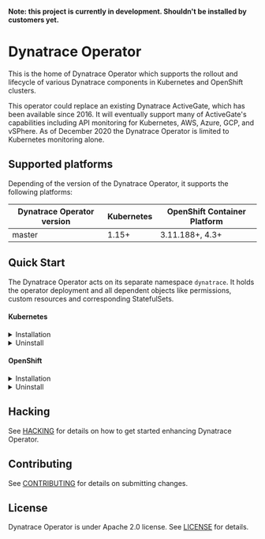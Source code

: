 **Note: this project is currently in development. Shouldn't be installed by customers yet.**

# Dynatrace Operator

This is the home of Dynatrace Operator which supports the rollout and lifecycle of various Dynatrace components in Kubernetes and OpenShift clusters.

This operator could replace an existing Dynatrace ActiveGate, which has been available since 2016. It will eventually support many of ActiveGate's capabilities including API monitoring for Kubernetes, AWS, Azure, GCP, and vSPhere. As of December 2020 the Dynatrace Operator is limited to Kubernetes monitoring alone.

## Supported platforms

Depending of the version of the Dynatrace Operator, it supports the following platforms:

| Dynatrace Operator version | Kubernetes | OpenShift Container Platform               |
| -------------------------- | ---------- | ------------------------------------------ |
| master                     | 1.15+      | 3.11.188+, 4.3+ |

## Quick Start
The Dynatrace Operator acts on its separate namespace `dynatrace`.
It holds the operator deployment and all dependent objects like permissions, custom resources and corresponding StatefulSets.

#### Kubernetes
<details><summary>Installation</summary>

To create the namespace and apply the operator run the following commands

```sh
$ kubectl create namespace dynatrace
$ kubectl apply -f https://github.com/Dynatrace/dynatrace-operator/releases/latest/download/kubernetes.yaml
```

A secret holding tokens for authenticating to the Dynatrace cluster needs to be created upfront.
Create access tokens of type *Dynatrace API* and *Platform as a Service* and use its values in the following commands respectively.
For assistance please refere to [Create user-generated access tokens](https://www.dynatrace.com/support/help/get-started/introduction/why-do-i-need-an-access-token-and-an-environment-id/#create-user-generated-access-tokens).
```sh
$ kubectl -n dynatrace create secret generic dynakube --from-literal="apiToken=DYNATRACE_API_TOKEN" --from-literal="paasToken=PLATFORM_AS_A_SERVICE_TOKEN"
```

#### Create `DynaKube` custom resource for ActiveGate rollout
The rollout of Dynatrace ActiveGate is governed by a custom resource of type `DynaKube`.

Note: `.spec.tokens` denotes the name of the secret holding access tokens. If not specified Dynatrace Operator searches for a secret called like the DynaKube custom resource `.metadata.name`.
```yaml
apiVersion: dynatrace.com/v1alpha1
kind: DynaKube
metadata:
  name: dynakube
  namespace: dynatrace
spec:
  # dynatrace api url including `/api` path at the end
  # either set ENVIRONMENTID to the proper tenant id or change the apiUrl as a whole, e.q. for Managed
  #
  apiUrl: https://ENVIRONMENTID.live.dynatrace.com/api

  # name of secret holding `apiToken` and `paasToken`
  # if unset, name of custom resource is used
  #
  # tokens: ""

  # Enables and configures an ActiveGate instance that allows monitoring
  # of Kubernetes environments
  #
  kubernetesMonitoring:
    #   Enable Kubernetes monitoring functionality
    #
    enabled: true
```
This is the most basic configuration for the DynaKube object. In case you want to have adjustments please have a look at [./deploy/cr.yaml](https://raw.githubusercontent.com/Dynatrace/dynatrace-operator/master/deploy/cr.yaml) 
Save this to cr.yaml and apply it to your cluster.
```sh
$ kubectl apply -f cr.yaml
```
</details>
<details><summary>Uninstall</summary>

## Uninstall dynatrace-operator
Remove DynaKube custom resources and clean-up all remaining Dynatrace Operator specific objects:

```sh
$ kubectl delete -n dynatrace dynakube --all
$ kubectl delete -f https://github.com/Dynatrace/dynatrace-operator/releases/latest/download/kubernetes.yaml
```

</details>

#### OpenShift

<details><summary>Installation</summary>

To create the namespace and apply the operator run the following commands

```sh
$ oc adm new-project --node-selector="" dynatrace
$ oc apply -f https://github.com/Dynatrace/dynatrace-operator/releases/latest/download/openshift.yaml
```

A secret holding tokens for authenticating to the Dynatrace cluster needs to be created upfront.
Create access tokens of type *Dynatrace API* and *Platform as a Service* and use its values in the following commands respectively.
For assistance please refere to [Create user-generated access tokens](https://www.dynatrace.com/support/help/get-started/introduction/why-do-i-need-an-access-token-and-an-environment-id/#create-user-generated-access-tokens).
```sh
$ oc -n dynatrace create secret generic dynakube --from-literal="apiToken=DYNATRACE_API_TOKEN" --from-literal="paasToken=PLATFORM_AS_A_SERVICE_TOKEN"
```

#### Create `DynaKube` custom resource for ActiveGate rollout
The rollout of Dynatrace ActiveGate is governed by a custom resource of type `DynaKube`.

Note: `.spec.tokens` denotes the name of the secret holding access tokens. If not specified Dynatrace Operator searches for a secret called like the DynaKube custom resource `.metadata.name`.
```yaml
apiVersion: dynatrace.com/v1alpha1
kind: DynaKube
metadata:
  name: dynakube
  namespace: dynatrace
spec:
  # dynatrace api url including `/api` path at the end
  # either set ENVIRONMENTID to the proper tenant id or change the apiUrl as a whole, e.q. for Managed
  #
  apiUrl: https://ENVIRONMENTID.live.dynatrace.com/api

  # name of secret holding `apiToken` and `paasToken`
  # if unset, name of custom resource is used
  #
  # tokens: ""

  # Enables and configures an ActiveGate instance that allows monitoring
  # of Kubernetes environments
  #
  kubernetesMonitoring:
    #   Enable Kubernetes monitoring functionality
    #
    enabled: true
```
This is the most basic configuration for the DynaKube object. In case you want to have adjustments please have a look at [./deploy/cr.yaml](https://raw.githubusercontent.com/Dynatrace/dynatrace-operator/master/deploy/cr.yaml) 
Save this to cr.yaml and apply it to your cluster.
```sh
$ oc apply -f cr.yaml
```
</details>
<details><summary>Uninstall</summary>

## Uninstall dynatrace-operator
Remove DynaKube custom resources and clean-up all remaining Dynatrace Operator specific objects:

```sh
$ oc delete -n dynatrace dynakube --all
$ oc delete -f https://github.com/Dynatrace/dynatrace-operator/releases/latest/download/openshift.yaml
```
</details>


## Hacking

See [HACKING](HACKING.md) for details on how to get started enhancing Dynatrace Operator.


## Contributing

See [CONTRIBUTING](CONTRIBUTING.md) for details on submitting changes.


## License

Dynatrace Operator is under Apache 2.0 license. See [LICENSE](LICENSE) for details.
